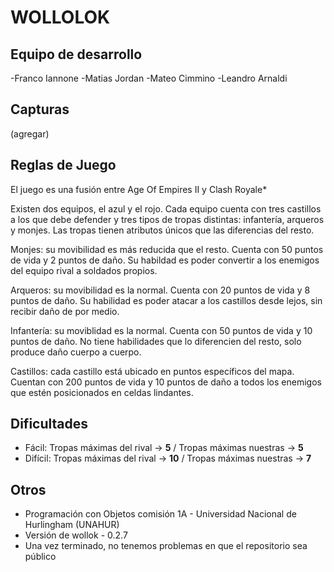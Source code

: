 # WOLLOLOK

## Equipo de desarrollo

-Franco Iannone
-Matias Jordan
-Mateo Cimmino
-Leandro Arnaldi

## Capturas

(agregar)

## Reglas de Juego 

El juego es una fusión entre Age Of Empires II y Clash Royale*

Existen dos equipos, el azul y el rojo. Cada equipo cuenta con tres castillos a los que debe defender y tres tipos de tropas distintas: infantería, arqueros y monjes. Las tropas tienen atributos únicos que las diferencias del resto.

Monjes: su movibilidad es más reducida que el resto. Cuenta con 50 puntos de vida y 2 puntos de daño. Su habildad es poder convertir a los enemigos del equipo rival a soldados propios. 

Arqueros: su movibilidad es la normal. Cuenta con 20 puntos de vida y 8 puntos de daño. Su habilidad es poder atacar a los castillos desde lejos, sin recibir daño de por medio.

Infantería: su moviblidad es la normal. Cuenta con 50 puntos de vida y 10 puntos de daño. No tiene habilidades que lo diferencien del resto, solo produce daño cuerpo a cuerpo.

Castillos: cada castillo está ubicado en puntos específicos del mapa. Cuentan con 200 puntos de vida y 10 puntos de daño a todos los enemigos que estén posicionados en celdas lindantes. 

## Dificultades
<ul>
  <li>Fácil: Tropas máximas del rival -> <strong>5</strong> / Tropas máximas nuestras -> <strong>5</strong>
  <li>Difícil: Tropas máximas del rival -> <strong>10</strong>  / Tropas máximas nuestras -> <strong>7</strong>
</li>
</ul>

## Otros

- Programación con Objetos comisión 1A - Universidad Nacional de Hurlingham (UNAHUR)
- Versión de wollok - 0.2.7
- Una vez terminado, no tenemos problemas en que el repositorio sea público 
